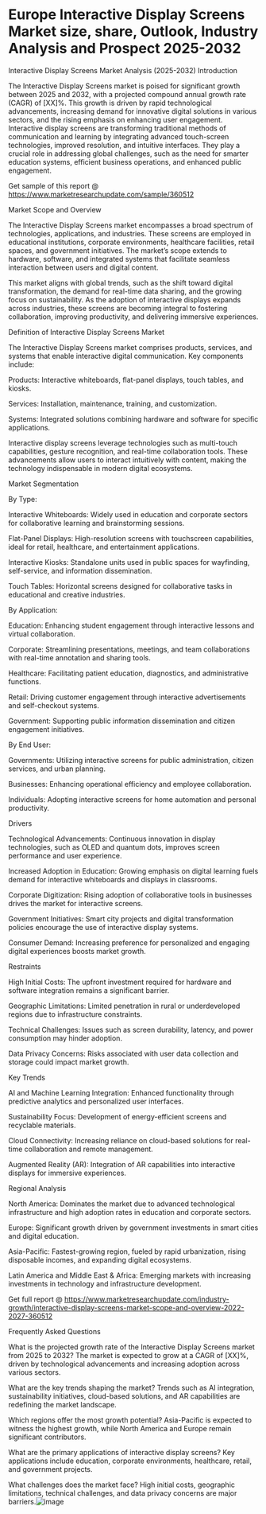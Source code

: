 # Europe Interactive Display Screens Market size, share, Outlook, Industry Analysis and Prospect 2025-2032
Interactive Display Screens Market Analysis (2025-2032)
Introduction

The Interactive Display Screens market is poised for significant growth between 2025 and 2032, with a projected compound annual growth rate (CAGR) of [XX]%. This growth is driven by rapid technological advancements, increasing demand for innovative digital solutions in various sectors, and the rising emphasis on enhancing user engagement. Interactive display screens are transforming traditional methods of communication and learning by integrating advanced touch-screen technologies, improved resolution, and intuitive interfaces. They play a crucial role in addressing global challenges, such as the need for smarter education systems, efficient business operations, and enhanced public engagement.

Get sample of this report @ https://www.marketresearchupdate.com/sample/360512 

Market Scope and Overview

The Interactive Display Screens market encompasses a broad spectrum of technologies, applications, and industries. These screens are employed in educational institutions, corporate environments, healthcare facilities, retail spaces, and government initiatives. The market’s scope extends to hardware, software, and integrated systems that facilitate seamless interaction between users and digital content.

This market aligns with global trends, such as the shift toward digital transformation, the demand for real-time data sharing, and the growing focus on sustainability. As the adoption of interactive displays expands across industries, these screens are becoming integral to fostering collaboration, improving productivity, and delivering immersive experiences.

Definition of Interactive Display Screens Market

The Interactive Display Screens market comprises products, services, and systems that enable interactive digital communication. Key components include:

Products: Interactive whiteboards, flat-panel displays, touch tables, and kiosks.

Services: Installation, maintenance, training, and customization.

Systems: Integrated solutions combining hardware and software for specific applications.

Interactive display screens leverage technologies such as multi-touch capabilities, gesture recognition, and real-time collaboration tools. These advancements allow users to interact intuitively with content, making the technology indispensable in modern digital ecosystems.

Market Segmentation

By Type:

Interactive Whiteboards: Widely used in education and corporate sectors for collaborative learning and brainstorming sessions.

Flat-Panel Displays: High-resolution screens with touchscreen capabilities, ideal for retail, healthcare, and entertainment applications.

Interactive Kiosks: Standalone units used in public spaces for wayfinding, self-service, and information dissemination.

Touch Tables: Horizontal screens designed for collaborative tasks in educational and creative industries.

By Application:

Education: Enhancing student engagement through interactive lessons and virtual collaboration.

Corporate: Streamlining presentations, meetings, and team collaborations with real-time annotation and sharing tools.

Healthcare: Facilitating patient education, diagnostics, and administrative functions.

Retail: Driving customer engagement through interactive advertisements and self-checkout systems.

Government: Supporting public information dissemination and citizen engagement initiatives.

By End User:

Governments: Utilizing interactive screens for public administration, citizen services, and urban planning.

Businesses: Enhancing operational efficiency and employee collaboration.

Individuals: Adopting interactive screens for home automation and personal productivity.

Drivers

Technological Advancements: Continuous innovation in display technologies, such as OLED and quantum dots, improves screen performance and user experience.

Increased Adoption in Education: Growing emphasis on digital learning fuels demand for interactive whiteboards and displays in classrooms.

Corporate Digitization: Rising adoption of collaborative tools in businesses drives the market for interactive screens.

Government Initiatives: Smart city projects and digital transformation policies encourage the use of interactive display systems.

Consumer Demand: Increasing preference for personalized and engaging digital experiences boosts market growth.

Restraints

High Initial Costs: The upfront investment required for hardware and software integration remains a significant barrier.

Geographic Limitations: Limited penetration in rural or underdeveloped regions due to infrastructure constraints.

Technical Challenges: Issues such as screen durability, latency, and power consumption may hinder adoption.

Data Privacy Concerns: Risks associated with user data collection and storage could impact market growth.

Key Trends

AI and Machine Learning Integration: Enhanced functionality through predictive analytics and personalized user interfaces.

Sustainability Focus: Development of energy-efficient screens and recyclable materials.

Cloud Connectivity: Increasing reliance on cloud-based solutions for real-time collaboration and remote management.

Augmented Reality (AR): Integration of AR capabilities into interactive displays for immersive experiences.

Regional Analysis

North America: Dominates the market due to advanced technological infrastructure and high adoption rates in education and corporate sectors.

Europe: Significant growth driven by government investments in smart cities and digital education.

Asia-Pacific: Fastest-growing region, fueled by rapid urbanization, rising disposable incomes, and expanding digital ecosystems.

Latin America and Middle East & Africa: Emerging markets with increasing investments in technology and infrastructure development.

Get full report @ https://www.marketresearchupdate.com/industry-growth/interactive-display-screens-market-scope-and-overview-2022-2027-360512 

Frequently Asked Questions

What is the projected growth rate of the Interactive Display Screens market from 2025 to 2032? The market is expected to grow at a CAGR of [XX]%, driven by technological advancements and increasing adoption across various sectors.

What are the key trends shaping the market? Trends such as AI integration, sustainability initiatives, cloud-based solutions, and AR capabilities are redefining the market landscape.

Which regions offer the most growth potential? Asia-Pacific is expected to witness the highest growth, while North America and Europe remain significant contributors.

What are the primary applications of interactive display screens? Key applications include education, corporate environments, healthcare, retail, and government projects.

What challenges does the market face? High initial costs, geographic limitations, technical challenges, and data privacy concerns are major barriers.![image](https://github.com/user-attachments/assets/b0208b6c-4370-41e1-a160-42925ee3ab78)
